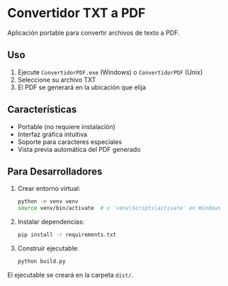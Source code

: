 # Convertidor TXT a PDF

Aplicación portable para convertir archivos de texto a PDF.

## Uso
1. Ejecute `ConvertidorPDF.exe` (Windows) o `ConvertidorPDF` (Unix)
2. Seleccione su archivo TXT
3. El PDF se generará en la ubicación que elija

## Características
- Portable (no requiere instalación)
- Interfaz gráfica intuitiva
- Soporte para caracteres especiales
- Vista previa automática del PDF generado

## Para Desarrolladores
1. Crear entorno virtual:
   ```bash
   python -m venv venv
   source venv/bin/activate  # o 'venv\Scripts\activate' en Windows
   ```

2. Instalar dependencias:
   ```bash
   pip install -r requirements.txt
   ```

3. Construir ejecutable:
   ```bash
   python build.py
   ```

El ejecutable se creará en la carpeta `dist/`. 